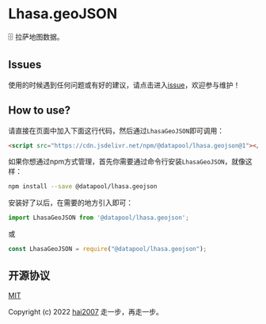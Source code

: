 # Lhasa.geoJSON
🗄️ 拉萨地图数据。

## Issues
使用的时候遇到任何问题或有好的建议，请点击进入[issue](https://github.com/hai2007/datapool/issues)，欢迎参与维护！

## How to use?

请直接在页面中加入下面这行代码，然后通过```LhasaGeoJSON```即可调用：

```html
<script src="https://cdn.jsdelivr.net/npm/@datapool/lhasa.geojson@1"></script>
```

如果你想通过npm方式管理，首先你需要通过命令行安装``````LhasaGeoJSON``````，就像这样：

```bash
npm install --save @datapool/lhasa.geojson
```

安装好了以后，在需要的地方引入即可：

```js
import LhasaGeoJSON from '@datapool/lhasa.geojson';
```

或

```js
const LhasaGeoJSON = require("@datapool/lhasa.geojson");
```

开源协议
---------------------------------------
[MIT](https://github.com/hai2007/datapool/blob/master/LICENSE)

Copyright (c) 2022 [hai2007](https://hai2007.gitee.io/sweethome/) 走一步，再走一步。
